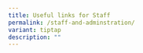 ```yaml
---
title: Useful links for Staff
permalink: /staff-and-adminstration/
variant: tiptap
description: ""
---
```

